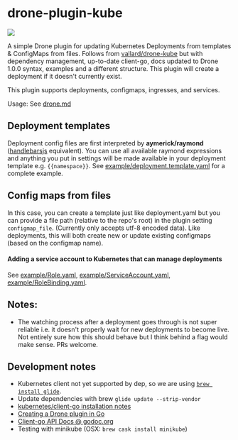# drone-plugin-kube

[![](https://images.microbadger.com/badges/version/danielgormly/drone-plugin-kube.svg)](https://microbadger.com/images/danielgormly/drone-plugin-kube "Get your own version badge on microbadger.com")

A simple Drone plugin for updating Kubernetes Deployments from templates & ConfigMaps from files. Follows from [vallard/drone-kube](https://github.com/vallard/drone-kube) but with dependency management, up-to-date client-go, docs updated to Drone 1.0.0 syntax, examples and a different structure. This plugin will create a deployment if it doesn't currently exist.

This plugin supports deployments, configmaps, ingresses, and services.

Usage: See [drone.md](./drone.md)

## Deployment templates

Deployment config files are first interpreted by **aymerick/raymond** ([handlebarsjs](http://handlebarsjs.com/) equivalent). You can use all available raymond expressions and anything you put in settings will be made available in your deployment template e.g. `{{namespace}}`. See [example/deployment.template.yaml](/example/deployment.template.yaml) for a complete example.

## Config maps from files

In this case, you can create a template just like deployment.yaml but you can provide a file path (relative to the repo's root) in the plugin setting `configmap_file`. (Currently only accepts utf-8 encoded data). Like deployments, this will both create new or update existing configmaps (based on the configmap name).

#### Adding a service account to Kubernetes that can manage deployments
See [example/Role.yaml](example/Role.yaml), [example/ServiceAccount.yaml](example/ServiceAccount.yaml), [example/RoleBinding.yaml](example/RoleBinding.yaml).

## Notes:

- The watching process after a deployment goes through is not super reliable i.e. it doesn't properly wait for new deployments to become live. Not entirely sure how this should behave but I think behind a flag would make sense. PRs welcome.

## Development notes
- Kubernetes client not yet supported by dep, so we are using
[`brew install glide`](https://github.com/Masterminds/glide).
- Update dependencies with brew `glide update --strip-vendor`
- [kubernetes/client-go installation notes](https://github.com/kubernetes/client-go/blob/master/INSTALL.md)
- [Creating a Drone plugin in Go](https://docs.drone.io/plugins/tutorials/golang/)
- [Client-go API Docs @ godoc.org](https://godoc.org/k8s.io/client-go/kubernetes)
- Testing with minikube (OSX: `brew cask install minikube`)
